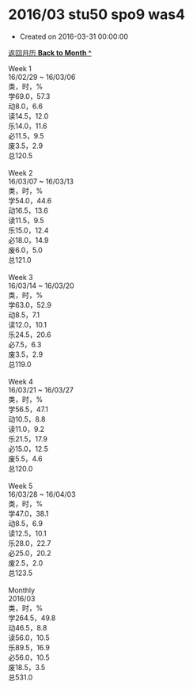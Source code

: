 # 2016/03 stu50 spo9 was4

- Created on 2016-03-31 00:00:00

[返回月历 **Back to Month ^**](/lifelogs/2016/03/index.md)
<br/><div>Week 1</div><div>16/02/29 ~ 16/03/06</div><div>类，时，%</div><div>学69.0，57.3</div><div>动8.0，6.6</div><div>读14.5，12.0</div><div>乐14.0，11.6</div><div>必11.5，9.5</div><div>废3.5，2.9</div><div>总120.5</div><div><br/></div><div>Week 2</div><div>16/03/07 ~ 16/03/13</div><div>类，时，%</div><div>学54.0，44.6</div><div>动16.5，13.6</div><div>读11.5，9.5</div><div>乐15.0，12.4</div><div>必18.0，14.9</div><div>废6.0，5.0</div><div>总121.0</div><div><br/></div><div>Week 3</div><div>16/03/14 ~ 16/03/20</div><div>类，时，%</div><div>学63.0，52.9</div><div>动8.5，7.1</div><div>读12.0，10.1</div><div>乐24.5，20.6</div><div>必7.5，6.3</div><div>废3.5，2.9</div><div>总119.0</div><div><br/></div><div>Week 4</div><div>16/03/21 ~ 16/03/27</div><div>类，时，%</div><div>学56.5，47.1</div><div>动10.5，8.8</div><div>读11.0，9.2</div><div>乐21.5，17.9</div><div>必15.0，12.5</div><div>废5.5，4.6</div><div>总120.0</div><div><br/></div><div>Week 5</div><div>16/03/28 ~ 16/04/03</div><div>类，时，%</div><div>学47.0，38.1</div><div>动8.5，6.9</div><div>读12.5，10.1</div><div>乐28.0，22.7</div><div>必25.0，20.2</div><div>废2.5，2.0</div><div>总123.5</div><div><br/></div><div>Monthly</div><div>2016/03</div><div>类，时，%</div><div>学264.5，49.8</div><div>动46.5，8.8</div><div>读56.0，10.5</div><div>乐89.5，16.9</div><div>必56.0，10.5</div><div>废18.5，3.5</div><div>总531.0</div>
